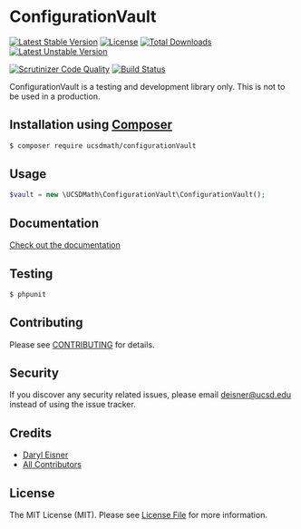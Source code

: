 # ConfigurationVault[![Latest Stable Version](https://poser.pugx.org/ucsdmath/ConfigurationVault/version)](https://packagist.org/packages/ucsdmath/ConfigurationVault)[![License](https://poser.pugx.org/ucsdmath/ConfigurationVault/license)](https://packagist.org/packages/ucsdmath/ConfigurationVault)[![Total Downloads](https://poser.pugx.org/ucsdmath/ConfigurationVault/downloads)](https://packagist.org/packages/ucsdmath/ConfigurationVault)[![Latest Unstable Version](https://poser.pugx.org/ucsdmath/ConfigurationVault/v/unstable.svg)](https://packagist.org/packages/ucsdmath/ConfigurationVault)[![Scrutinizer Code Quality](https://scrutinizer-ci.com/g/ucsdmath/ConfigurationVault/badges/quality-score.png?b=master)](https://scrutinizer-ci.com/g/ucsdmath/ConfigurationVault/?branch=master)[![Build Status](https://scrutinizer-ci.com/g/ucsdmath/ConfigurationVault/badges/build.png?b=master)](https://scrutinizer-ci.com/g/ucsdmath/ConfigurationVault/build-status/master)ConfigurationVault is a testing and development library only. This is not to be used in a production.## Installation using [Composer](http://getcomposer.org/)```bash$ composer require ucsdmath/configurationVault```## Usage``` php$vault = new \UCSDMath\ConfigurationVault\ConfigurationVault();```## Documentation[Check out the documentation](http://math.ucsd.edu/~deisner/documentation/ConfigurationVault/)## Testing``` bash$ phpunit```## ContributingPlease see [CONTRIBUTING](CONTRIBUTING.md) for details.## SecurityIf you discover any security related issues, please email deisner@ucsd.edu instead of using the issue tracker.## Credits- [Daryl Eisner](https://github.com/UCSDMath)- [All Contributors](../../contributors)## LicenseThe MIT License (MIT). Please see [License File](LICENSE) for more information.